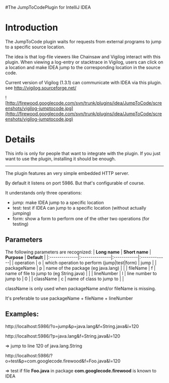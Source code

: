 #The JumpToCodePlugin for IntelliJ IDEA

# Introduction #

The JumpToCode plugin waits for requests from external programs to jump to a specific source location.

The idea is that log-file viewers like Chainsaw and Vigilog interact with this plugin.
When viewing a log-entry or stacktrace in Vigilog, users can click on a location and make IDEA jump to the corresponding location in the source code.

Current version of Vigilog (1.3.1) can communicate with IDEA via this  plugin.
see http://vigilog.sourceforge.net/

![http://firewood.googlecode.com/svn/trunk/plugins/idea/JumpToCode/screenshots/vigilog-jumptocode.jpg](http://firewood.googlecode.com/svn/trunk/plugins/idea/JumpToCode/screenshots/vigilog-jumptocode.jpg)

# Details #

This info is only for people that want to integrate with the plugin.
If you just want to use the plugin, installing it should be enough.

---

The plugin features an very simple embedded HTTP server.

By default it listens on port 5986. But that's configurable of course.

It understands only three operations:
  * jump: make IDEA jump to a specific location
  * test: test if IDEA can jump to a specific location (without actually jumping)
  * form: show a form to perform one of the other two operations (for testing)

## Parameters ##

The following parameters are recognized:
| **Long name** | **Short name** | **Purpose** |  **Default** |
|:--------------|:---------------|:------------|:-------------|
|  operation    | o              | which operation to perform (jump|test|form) | jump         |
|  packageName  | p              | name of the package (eg java.lang) |              |
|  fileName     | f              | name of file to jump to (eg String.java) |              |
| lineNumber    | l              | line number to jump to | 0            |
| className     | c              | name of class to jump to |              |

className is only used when packageName and/or fileName is missing.

It's preferable to use packageName + fileName + lineNumber


## Examples: ##

http://localhost:5986/?o=jump&p=java.lang&f=String.java&l=120

http://localhost:5986/?p=java.lang&f=String.java&l=120

=> jump to line 120 of java.lang.String

http://localhost:5986/?o=test&p=com.googlecode.firewood&f=Foo.java&l=120

=> test if file **Foo.java** in package **com.googlecode.firewood** is known to IDEA